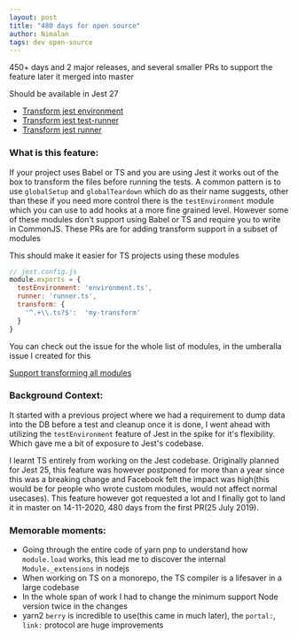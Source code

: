```yaml
---
layout: post
title: "480 days for open source"
author: Nimalan
tags: dev open-source
---
```


450+ days and 2 major releases, and several smaller PRs to support the feature later it merged into master

Should be available in Jest 27

- [Transform jest environment](https://github.com/facebook/jest/pull/8751)
- [Transform jest test-runner](https://github.com/facebook/jest/pull/8823)
- [Transform jest runner](https://github.com/facebook/jest/pull/8854)

### What is this feature:

If your project uses Babel or TS and you are using Jest it works out of the box to transform the files before running the tests. A common pattern is to use `globalSetup` and `globalTeardown` which do as their name suggests, other than these if you need more control there is the `testEnvironment` module which you can use to add hooks at a more fine grained level. However some of these modules don't support using Babel or TS and require you to write in CommonJS. These PRs are for adding transform support in a subset of modules

This should make it easier for TS projects using these modules

```js
// jest.config.js
module.exports = {
  testEnvironment: 'environment.ts',
  runner: 'runner.ts',
  transform: {
    '^.+\\.ts?$':  'my-transform'
  }
}
```

You can check out the issue for the whole list of modules, in the umberalla issue I created for this

[Support transforming all modules](https://github.com/facebook/jest/issues/8810)

### Background Context:

It started with a previous project where we had a requirement to dump data into the DB before a test and cleanup once it is done, I went ahead with utilizing the `testEnvironment` feature of Jest in the spike for it's flexibility. Which gave me a bit of exposure to Jest's codebase.

I learnt TS entirely from working on the Jest codebase. Originally planned for Jest 25, this feature was however postponed for more than a year since this was a breaking change and Facebook felt the impact was high(this would be for people who wrote custom modules, would not affect normal usecases). This feature however got requested a lot and I finally got to land it in master on 14-11-2020, 480 days from the first PR(25 July 2019).

### Memorable moments:

- Going through the entire code of yarn pnp to understand how `module.load` works, this lead me to discover the internal `Module._extensions` in nodejs
- When working on TS on a monorepo, the TS compiler is a lifesaver in a large codebase
- In the whole span of work I had to change the minimum support Node version twice in the changes
- yarn2 `berry` is incredible to use(this came in much later), the `portal:`, `link:` protocol are huge improvements
